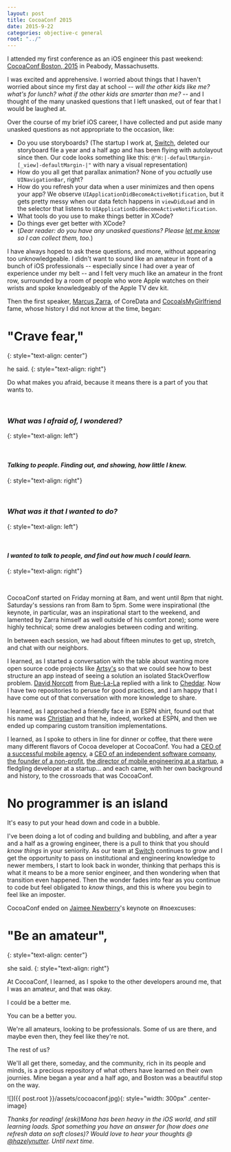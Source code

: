 ```yaml
---
layout: post
title: CocoaConf 2015
date: 2015-9-22
categories: objective-c general
root: "../"
---
```


I attended my first conference as an iOS engineer this past weekend: [CocoaConf Boston, 2015](http://cocoaconf.com/boston-2015/home) in Peabody, Massachusetts.

<!--more-->

I was excited and apprehensive. I worried about things that I haven't worried about since my first day at school -- _will the other kids like me? what's for lunch? what if the other kids are smarter than me?_ -- and I thought of the many unasked questions that I left unasked, out of fear that I would be laughed at. 

Over the course of my brief iOS career, I have collected and put aside many unasked questions as not appropriate to the occasion, like: 

* Do you use storyboards? (The startup I work at, [Switch](http://switchapp.com), deleted our storyboard file a year and a half ago and has been flying with autolayout since then. Our code looks something like this: `@"H:|-defaultMargin-[_view]-defaultMargin-|"` with nary a visual representation)
* How do you all get that parallax animation? None of you _actually_ use `UINavigationBar`, right?
* How do you refresh your data when a user minimizes and then opens your app? We observe `UIApplicationDidBecomeActiveNotification`, but it gets pretty messy when our data fetch happens in `viewDidLoad` and in the selector that listens to `UIApplicationDidBecomeActiveNotification`.
* What tools do you use to make things better in XCode?
* Do things ever get better with XCode?
* (_Dear reader: do you have any unasked questions? Please [let me know](http://twitter.com/hazelynut) so I can collect them, too._)

I have always hoped to ask these questions, and more, without appearing too unknowledgeable. I didn't want to sound like an amateur in front of a bunch of iOS professionals -- especially since I had over a year of experience under my belt -- and I felt very much like an amateur in the front row, surrounded by a room of people who wore Apple watches on their wrists and spoke knowledgeably of the Apple TV dev kit.

Then the first speaker, [Marcus Zarra](https://twitter.com/mzarra), of CoreData and [CocoaIsMyGirlfriend](http://www.cimgf.com/) fame, whose history I did not know at the time, began:

# "Crave fear,"
{: style="text-align: center"}

he said.
{: style="text-align: right"}

Do what makes you afraid, because it means there is a part of you that wants to.

<br>

### _What was I afraid of, I wondered?_
{: style="text-align: left"}

<br>

#### _Talking to people. Finding out, and showing, how little I knew._
{: style="text-align: right"}

<br>

### _What was it that I wanted to do?_
{: style="text-align: left"}

<br>

#### _I wanted to talk to people, and find out how much I could learn._
{: style="text-align: right"}

<br>

CocoaConf started on Friday morning at 8am, and went until 8pm that night. Saturday's sessions ran from 8am to 5pm. Some were inspirational (the keynote, in particular, was an inspirational start to the weekend, and lamented by Zarra himself as well outside of his comfort zone); some were highly technical; some drew analogies between coding and writing.

In between each session, we had about fifteen minutes to get up, stretch, and chat with our neighbors. 

I learned, as I started a conversation with the table about wanting more open source code projects like [Artsy's](https://github.com/artsy) so that we could see how to best structure an app instead of seeing a solution an isolated StackOverflow problem. [David Norcott](https://twitter.com/DavidNorcott) from [Rue-La-La](https://www.ruelala.com) replied with a link to [Cheddar](https://github.com/nothingmagical/cheddar-ios). Now I have two repositories to peruse for good practices, and I am happy that I have come out of that conversation with more knowledge to share.

I learned, as I approached a friendly face in an ESPN shirt, found out that his name was [Christian](https://twitter.com/Chris_Allgood) and that he, indeed, worked at ESPN, and then we ended up comparing custom transition implementations. 

I learned, as I spoke to others in line for dinner or coffee, that there were many different flavors of Cocoa developer at CocoaConf. You had a [CEO of a successful mobile agency](https://twitter.com/graiz), a [CEO of an independent software company](https://twitter.com/siegel), [the founder of a non-profit](https://twitter.com/macgenie), [the director of mobile engineering at a startup](https://twitter.com/designatednerd), a fledgling developer at a startup... and each came, with her own background and history, to the crossroads that was CocoaConf. 

# No programmer is an island

It's easy to put your head down and code in a bubble.

I've been doing a lot of coding and building and bubbling, and after a year and a half as a growing engineer, there is a pull to think that you should _know things_ in your seniority. As our team at [Switch](https://www.switchapp.com) continues to grow and I get the opportunity to pass on institutional and engineering knowledge to newer members, I start to look back in wonder, thinking that perhaps this is what it means to be a more senior engineer, and then wondering when that transition even happened. Then the wonder fades into fear as you continue to code but feel obligated to _know_ things, and this is where you begin to feel like an imposter.

CocoaConf ended on [Jaimee Newberry](https://twitter.com/jaimeejaimee)'s keynote on #noexcuses:

# "Be an amateur",
{: style="text-align: center"}

she said.
{: style="text-align: right"}

At CocoaConf, I learned, as I spoke to the other developers around me, that I was an amateur, and that was okay.

I could be a better me.

You can be a better you.

We're all amateurs, looking to be professionals. Some of us are there, and maybe even then, they feel like they're not. 

The rest of us? 

We'll all get there, someday, and the community, rich in its people and minds, is a precious repository of what others have learned on their own journies. Mine began a year and a half ago, and Boston was a beautiful stop on the way.

![]({{ post.root }}/assets/cocoaconf.jpg){: style="width: 300px" .center-image}

_Thanks for reading! (eski)Mona has been heavy in the iOS world, and still learning loads. Spot something you have an answer for (how does one refresh data on soft closes)? Would love to hear your thoughts @ [@hazelynutter](http://www.twitter.com/hazelynutter). Until next time._

